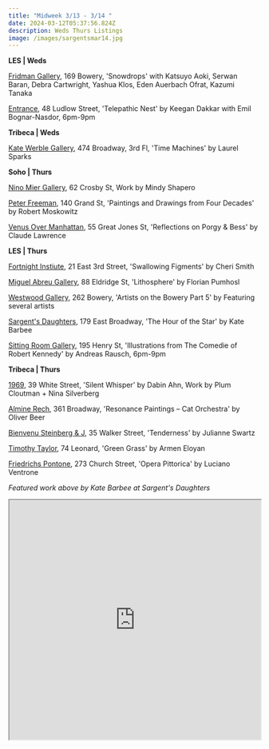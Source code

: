 ```yaml
---
title: "Midweek 3/13 - 3/14 "
date: 2024-03-12T05:37:56.824Z
description: Weds Thurs Listings
image: /images/sargentsmar14.jpg
---
```

**L﻿ES | Weds**

[Fridman Gallery](https://www.fridmangallery.com/), 169 Bowery, 'Snowdrops' with Katsuyo Aoki, Serwan Baran, Debra Cartwright, Yashua Klos, Eden Auerbach Ofrat, Kazumi Tanaka

[Entrance](https://www.instagram.com/entrance.nyc/), 48 Ludlow Street, 'Telepathic Nest' by Keegan Dakkar with Emil Bognar-Nasdor, 6pm-9pm

**Tribeca | Weds**

[Kate Werble Gallery](https://www.katewerblegallery.com/), 474 Broadway, 3rd Fl, 'Time Machines' by Laurel Sparks

**S﻿oho | Thurs**

[Nino Mier Gallery](https://www.miergallery.com/exhibitions), 62 Crosby St, Work by Mindy Shapero

[Peter Freeman](https://www.peterfreemaninc.com/exhibitions/robert-moskowitz), 140 Grand St, 'Paintings and Drawings from Four Decades' by Robert Moskowitz

[Venus Over Manhattan](https://www.venusovermanhattan.com/exhibitions/claude-lawrence-reflections-on-porgy-bess), 55 Great Jones St, 'Reflections on Porgy & Bess' by Claude Lawrence

**L﻿ES | Thurs**

[Fortnight Instiute](https://fortnight.institute/exhibitions/83-cheri-smith-swallowing-figments/), 21 East 3rd Street, 'Swallowing Figments' by Cheri Smith

[Miguel Abreu Gallery](https://miguelabreugallery.com/exhibitions/lithosphere/), 88 Eldridge St, 'Lithosphere' by Florian Pumhosl

[Westwood Gallery](https://www.westwoodgallery.com/exhibitions/artists-on-the-bowery-part-5), 262 Bowery, 'Artists on the Bowery Part 5' by Featuring several artists

[Sargent's Daughters](https://www.sargentsdaughters.com/kate-barbee-the-hour-of-the-star), 179 East Broadway, 'The Hour of the Star' by Kate Barbee

[Sitting Room Gallery](https://www.instagram.com/sittingroomgallery), 195 Henry St, 'Illustrations from The Comedie of Robert Kennedy' by Andreas Rausch, 6pm-9pm

**T﻿ribeca | Thurs**

[1969](http://www.1969gallery.com/), 39 White Street, 'Silent Whisper' by Dabin Ahn, Work by Plum Cloutman + Nina Silverberg

[Almine Rech](https://www.alminerech.com/exhibitions/9384-oliver-beer-resonance-paintings-cat-orchestra), 361 Broadway, 'Resonance Paintings – Cat Orchestra' by Oliver Beer

[Bienvenu Steinberg & J](http://www.bsandj.com/exhibitions/tenderness), 35 Walker Street, 'Tenderness' by Julianne Swartz

[Timothy Taylor](https://www.timothytaylor.com/exhibitions/233-armen-eloyan-green-grass/), 74 Leonard, 'Green Grass' by Armen Eloyan

[Friedrichs Pontone](https://www.friedrichspontone.com/exhibitions/28-luciano-ventrone-opera-pittorica/cover/), 273 Church Street, 'Opera Pittorica' by Luciano Ventrone

*F﻿eatured work above by Kate Barbee at Sargent's Daughters*

<iframe src="https://www.google.com/maps/d/u/1/embed?mid=1qtv6nuTgDDFSrArCsNQSA3fpnn4Mws8&ehbc=2E312F" width="100%" height="480"></iframe>